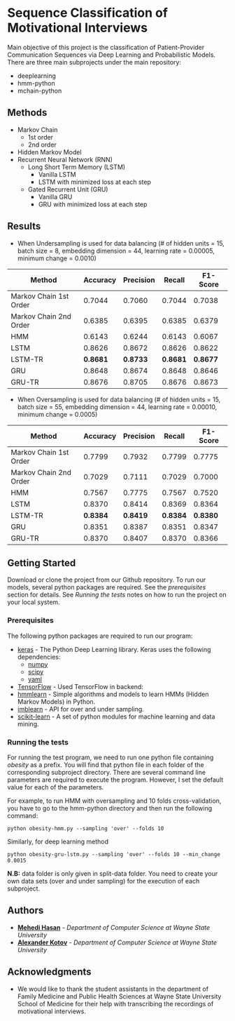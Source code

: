 # Sequence Classification of Motivational Interviews

Main objective of this project is the classification of Patient-Provider Communication Sequences via Deep Learning and Probabilistic Models. There are three main subprojects under the main repository:

* deeplearning
* hmm-python
* mchain-python

## Methods

* Markov Chain
    * 1st order
    * 2nd order
* Hidden Markov Model
* Recurrent Neural Network (RNN)
    * Long Short Term Memory (LSTM)
       * Vanilla LSTM
       * LSTM with minimized loss at each step
    * Gated Recurrent Unit (GRU)
       * Vanilla GRU
       * GRU with minimized loss at each step

## Results

* When Undersampling is used for data balancing (\# of hidden units = 15, batch size = 8, embedding dimension = 44, learning rate = 0.00005, minimum change = 0.0010)

Method | Accuracy | Precision | Recall | F1-Score
------------------ | ------------- | ------------ | ------------- | ------------
Markov Chain 1st Order | 0.7044 | 0.7060 | 0.7044 | 0.7038
Markov Chain 2nd Order | 0.6385 | 0.6395 | 0.6385 | 0.6379
HMM | 0.6143 | 0.6244 | 0.6143 | 0.6067
LSTM | 0.8626 | 0.8672 | 0.8626 | 0.8622
LSTM-TR | **0.8681** | **0.8733** | **0.8681** | **0.8677**
GRU | 0.8648 | 0.8674 | 0.8648 | 0.8646
GRU-TR | 0.8676 | 0.8705 | 0.8676 | 0.8673


* When Oversampling is used for data balancing (\# of hidden units = 15, batch size = 55, embedding dimension = 44, learning rate = 0.00010, minimum change = 0.0005)

Method | Accuracy | Precision | Recall | F1-Score
------------------ | ------------- | ------------ | ------------- | ------------
Markov Chain 1st Order | 0.7799 | 0.7932 | 0.7799 | 0.7775
Markov Chain 2nd Order | 0.7029 | 0.7111 | 0.7029 | 0.7000
HMM | 0.7567 | 0.7775 | 0.7567 | 0.7520
LSTM | 0.8370 | 0.8414 | 0.8369 | 0.8364
LSTM-TR | **0.8384** | **0.8419** | **0.8384** | **0.8380**
GRU | 0.8351 | 0.8387 | 0.8351 | 0.8347
GRU-TR | 0.8370 | 0.8407 | 0.8370 | 0.8366

## Getting Started

Download or clone the project from our Github repository. To run our models, several python packages are required. See the _prerequisites_ section for details. See _Running the tests_ notes on how to run the project on your local system.

### Prerequisites

The following python packages are required to run our program:
* [keras](https://keras.io/) - The Python Deep Learning library. Keras uses the following dependencies:
    * [numpy](https://pypi.python.org/pypi/numpy)
    * [scipy](https://pypi.python.org/pypi/scipy)
    * [yaml](https://anaconda.org/conda-forge/yaml)
* [TensorFlow](https://maven.apache.org/) - Used TensorFlow in backend:
* [hmmlearn](https://hmmlearn.readthedocs.io/en/latest/) - Simple algorithms and models to learn HMMs (Hidden Markov Models) in Python.
* [imblearn](http://contrib.scikit-learn.org/imbalanced-learn/stable/api.html#module-imblearn.over_sampling) - API for over and under sampling.
* [scikit-learn](https://pypi.python.org/pypi/scikit-learn) - A set of python modules for machine learning and data mining.


### Running the tests

For running the test program, we need to run one python file containing _obesity_ as a prefix. You will find that python file in each folder of the corresponding subproject directory. There are several command line parameters are required to execute the program. However, I set the default value for each of the parameters. 

For example, to run HMM with oversampling and 10 folds cross-validation, you have to go to the hmm-python directory and then run the following command: 
```
python obesity-hmm.py --sampling 'over' --folds 10   
```
Similarly, for deep learning method
```
python obesity-gru-lstm.py --sampling 'over' --folds 10 --min_change 0.0015
```

**N.B:** data folder is only given in split-data folder. You need to create your own data sets (over and under sampling) for the execution of each subproject.  

## Authors

* **[Mehedi Hasan](https://www.researchgate.net/profile/Mehedi_Hasan33)** - *Department of Computer Science at Wayne State University*
* **[Alexander Kotov](http://www.cs.wayne.edu/kotov/)** - *Department of Computer Science at Wayne State University*


## Acknowledgments

* We would like to thank the student assistants in the department of Family Medicine and Public Health Sciences at Wayne State University School of Medicine for their help with transcribing the recordings of motivational interviews.



